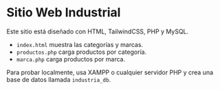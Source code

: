 
# Sitio Web Industrial

Este sitio está diseñado con HTML, TailwindCSS, PHP y MySQL.

- `index.html` muestra las categorías y marcas.
- `productos.php` carga productos por categoría.
- `marca.php` carga productos por marca.

Para probar localmente, usa XAMPP o cualquier servidor PHP y crea una base de datos llamada `industria_db`.
